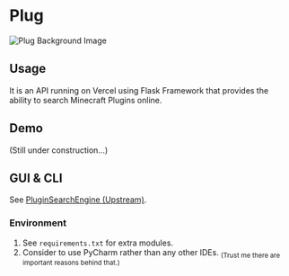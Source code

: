 # Plug

![Plug Background Image](https://github.com/user-attachments/assets/d510247e-7c10-4413-8919-315f797b696d)

## Usage

It is an API running on Vercel using Flask Framework that provides the ability to search Minecraft Plugins online.

## Demo

(Still under construction...)

## GUI & CLI

See [PluginSearchEngine (Upstream)](https://github.com/lilingfengdev/PluginSearchEngine).

### Environment
1. See `requirements.txt` for extra modules.
2. Consider to use PyCharm rather than any other IDEs. <sub>(Trust me there are important reasons behind that.)</sub>
